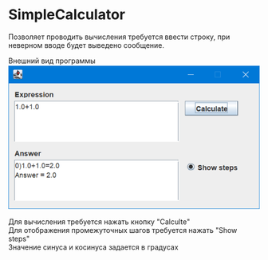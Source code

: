 # SimpleCalculator

Позволяет проводить вычисления требуется ввести строку, при неверном вводе будет выведено сообщение.

Внешний вид программы <br>
![view](https://github.com/volkovartiam/SimpleCalculator/blob/master/src/view/view.PNG?raw=true) <br>

Для вычисления требуется нажать кнопку "Calculte" <br>
Для отображения промежуточных шагов требуется нажать "Show steps" <br>
Значение синуса и косинуса задается в градусах <br>
